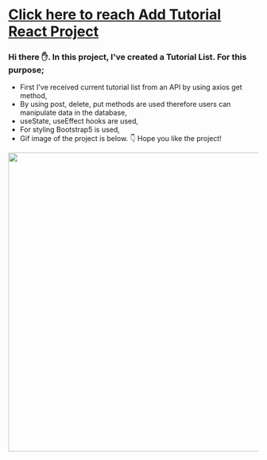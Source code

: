 # [Click here to reach Add Tutorial React Project](https://add-tutorial-react.vercel.app/)
<h3>Hi there ✋. In this project, I've created a Tutorial List. For this purpose;</h3>
<ul>
  <li>First I've received current tutorial list from an API by using axios get method,</li>
  <li>By using post, delete, put methods are used therefore users can manipulate data in the database,</li>
  <li>useState, useEffect hooks are used,</li>
  <li>For styling Bootstrap5 is used,</li>
  <li>Gif image of the project is below. 👇 Hope you like the project! </li>
</ul>  
<div class="pics">
  <img src="https://musatirgithub.github.io/AddTutorialReact/AddTutorialReact.gif" width="600px">
</div>
